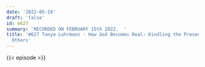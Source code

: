 ```yaml
---
date: '2022-05-19'
draft: 'false'
id: e627
summary: 'RECORDED ON FEBRUARY 15th 2022.  '
title: '#627 Tanya Luhrmann - How God Becomes Real: Kindling the Presence of Invisible
  Others'
---
```

{{< episode >}}
